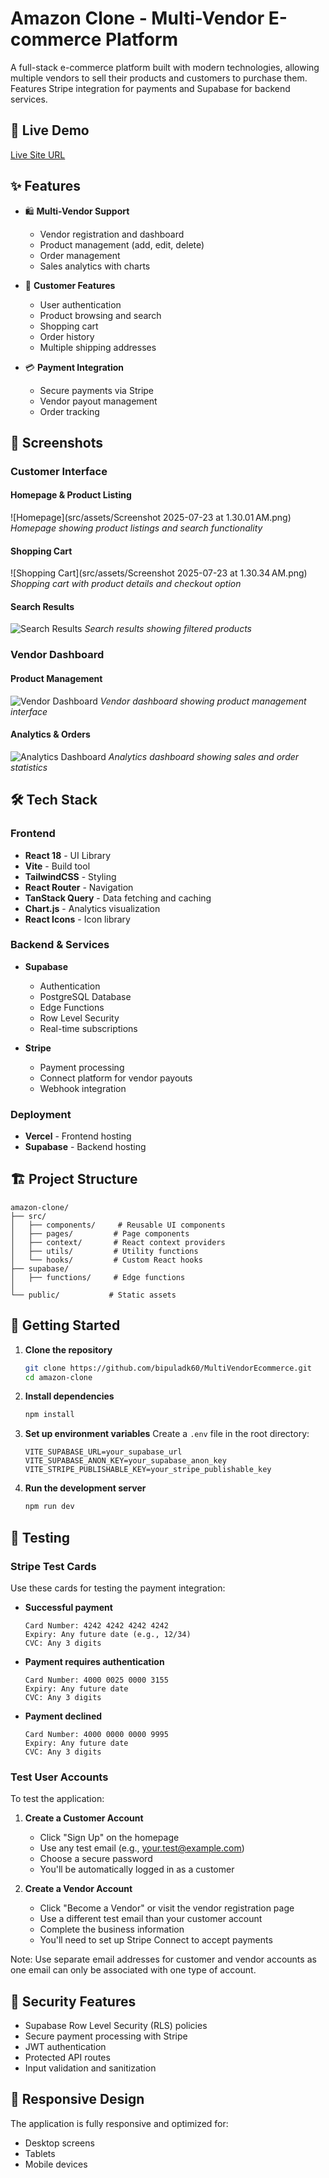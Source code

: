 # Amazon Clone - Multi-Vendor E-commerce Platform

A full-stack e-commerce platform built with modern technologies, allowing multiple vendors to sell their products and customers to purchase them. Features Stripe integration for payments and Supabase for backend services.

## 🚀 Live Demo

[Live Site URL](https://multi-vendor-ecommerce-phi.vercel.app/)

## ✨ Features

- 🛍️ **Multi-Vendor Support**

  - Vendor registration and dashboard
  - Product management (add, edit, delete)
  - Order management
  - Sales analytics with charts
- 👤 **Customer Features**

  - User authentication
  - Product browsing and search
  - Shopping cart
  - Order history
  - Multiple shipping addresses
- 💳 **Payment Integration**

  - Secure payments via Stripe
  - Vendor payout management
  - Order tracking

## 📸 Screenshots

### Customer Interface

#### Homepage & Product Listing

![Homepage](src/assets/Screenshot 2025-07-23 at 1.30.01 AM.png)
*Homepage showing product listings and search functionality*

#### Shopping Cart

![Shopping Cart](src/assets/Screenshot 2025-07-23 at 1.30.34 AM.png)
*Shopping cart with product details and checkout option*

#### Search Results

![Search Results](src/assets/Screenshot%202025-07-23%20at%201.30.58%20AM.png)
*Search results showing filtered products*

### Vendor Dashboard

#### Product Management

![Vendor Dashboard](src/assets/Screenshot%202025-07-23%20at%201.32.20%20AM.png)
*Vendor dashboard showing product management interface*

#### Analytics & Orders

![Analytics Dashboard](src/assets/Screenshot%202025-07-23%20at%201.32.58%20AM.png)
*Analytics dashboard showing sales and order statistics*

## 🛠️ Tech Stack

### Frontend

- **React 18** - UI Library
- **Vite** - Build tool
- **TailwindCSS** - Styling
- **React Router** - Navigation
- **TanStack Query** - Data fetching and caching
- **Chart.js** - Analytics visualization
- **React Icons** - Icon library

### Backend & Services

- **Supabase**

  - Authentication
  - PostgreSQL Database
  - Edge Functions
  - Row Level Security
  - Real-time subscriptions
- **Stripe**

  - Payment processing
  - Connect platform for vendor payouts
  - Webhook integration

### Deployment

- **Vercel** - Frontend hosting
- **Supabase** - Backend hosting

## 🏗️ Project Structure

```
amazon-clone/
├── src/
│   ├── components/     # Reusable UI components
│   ├── pages/         # Page components
│   ├── context/       # React context providers
│   ├── utils/         # Utility functions
│   └── hooks/         # Custom React hooks
├── supabase/
│   ├── functions/     # Edge functions
│   
└── public/           # Static assets
```

## 🚀 Getting Started

1. **Clone the repository**

   ```bash
   git clone https://github.com/bipuladk60/MultiVendorEcommerce.git
   cd amazon-clone
   ```
2. **Install dependencies**

   ```bash
   npm install
   ```
3. **Set up environment variables**
   Create a `.env` file in the root directory:

   ```env
   VITE_SUPABASE_URL=your_supabase_url
   VITE_SUPABASE_ANON_KEY=your_supabase_anon_key
   VITE_STRIPE_PUBLISHABLE_KEY=your_stripe_publishable_key
   ```
4. **Run the development server**

   ```bash
   npm run dev
   ```

## 🧪 Testing

### Stripe Test Cards

Use these cards for testing the payment integration:

- **Successful payment**

  ```
  Card Number: 4242 4242 4242 4242
  Expiry: Any future date (e.g., 12/34)
  CVC: Any 3 digits
  ```
- **Payment requires authentication**

  ```
  Card Number: 4000 0025 0000 3155
  Expiry: Any future date
  CVC: Any 3 digits
  ```
- **Payment declined**

  ```
  Card Number: 4000 0000 0000 9995
  Expiry: Any future date
  CVC: Any 3 digits
  ```

### Test User Accounts

To test the application:

1. **Create a Customer Account**

   - Click "Sign Up" on the homepage
   - Use any test email (e.g., your.test@example.com)
   - Choose a secure password
   - You'll be automatically logged in as a customer
2. **Create a Vendor Account**

   - Click "Become a Vendor" or visit the vendor registration page
   - Use a different test email than your customer account
   - Complete the business information
   - You'll need to set up Stripe Connect to accept payments

Note: Use separate email addresses for customer and vendor accounts as one email can only be associated with one type of account.

## 🔐 Security Features

- Supabase Row Level Security (RLS) policies
- Secure payment processing with Stripe
- JWT authentication
- Protected API routes
- Input validation and sanitization

## 📱 Responsive Design

The application is fully responsive and optimized for:

- Desktop screens
- Tablets
- Mobile devices
